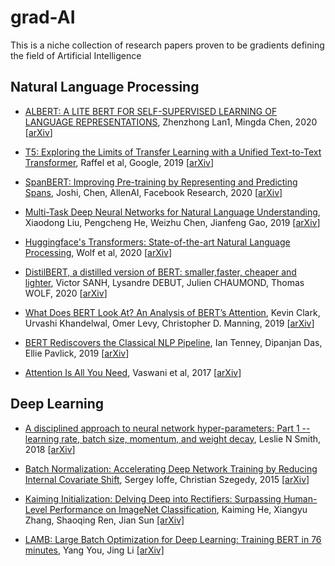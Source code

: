# grad-AI
This is a niche collection of research papers proven to be gradients defining the field of Artificial Intelligence


## Natural Language Processing
* [ALBERT: A LITE BERT FOR SELF-SUPERVISED LEARNING OF LANGUAGE REPRESENTATIONS](summary/albert.md), Zhenzhong Lan1, Mingda Chen, 2020 [[arXiv](https://arxiv.org/pdf/1909.11942.pdf)]
* [T5: Exploring the Limits of Transfer Learning with a Unified Text-to-Text Transformer](summary/T5.md), Raffel et al, Google, 2019 [[arXiv](https://arxiv.org/pdf/1910.10683.pdf)]
* [SpanBERT: Improving Pre-training by Representing and Predicting Spans](summary/spanBERT.md), Joshi, Chen, AllenAI, Facebook Research, 2020 [[arXiv](https://www.mitpressjournals.org/doi/pdf/10.1162/tacl_a_00300)]
* [Multi-Task Deep Neural Networks for Natural Language Understanding](summary/MTDNN_GLUE.md), Xiaodong Liu, Pengcheng He, Weizhu Chen, Jianfeng Gao, 2019 [[arXiv](https://arxiv.org/abs/1901.11504)]
* [Huggingface's Transformers: State-of-the-art Natural Language Processing](summary/huggingface.md), Wolf et al, 2020 [[arXiv](https://arxiv.org/pdf/1910.03771.pdf)]
* [DistilBERT, a distilled version of BERT: smaller,faster, cheaper and lighter](summary/distilbert.md), Victor SANH, Lysandre DEBUT, Julien CHAUMOND, Thomas WOLF, 2020 [[arXiv](https://arxiv.org/abs/1910.01108)]

* [What Does BERT Look At? An Analysis of BERT’s Attention](summary/bert_analysis.md), Kevin Clark, Urvashi Khandelwal, Omer Levy, Christopher D. Manning, 2019 [[arXiv](https://arxiv.org/abs/1906.04341)]

* [BERT Rediscovers the Classical NLP Pipeline](summary/bert_analysis_nlp_pipeline.md), Ian Tenney, Dipanjan Das, Ellie Pavlick, 2019 [[arXiv](https://arxiv.org/pdf/1905.05950.pdf)]


* [Attention Is All You Need](summary/transformers.md), Vaswani et al, 2017 [[arXiv](https://arxiv.org/pdf/1706.03762.pdf)]

## Deep Learning
* [A disciplined approach to neural network hyper-parameters: Part 1 -- learning rate, batch size, momentum, and weight decay](summary/one_cycle_learning.md), Leslie N Smith, 2018 [[arXiv](https://arxiv.org/abs/1803.09820)]

* [Batch Normalization: Accelerating Deep Network Training by Reducing Internal Covariate Shift](summary/batch_normalization), Sergey Ioffe, Christian Szegedy, 2015 [[arXiv](https://arxiv.org/pdf/1502.03167.pdf)]
* [Kaiming Initialization: Delving Deep into Rectifiers: Surpassing Human-Level Performance on ImageNet Classification](summary/kaiming_initialization.md), Kaiming He, Xiangyu Zhang, Shaoqing Ren, Jian Sun [[arXiv]](https://www.cv-foundation.org/openaccess/content_iccv_2015/papers/He_Delving_Deep_into_ICCV_2015_paper.pdf)
* [LAMB: Large Batch Optimization for Deep Learning: Training BERT in 76 minutes](summary/lamb.md), Yang You, Jing Li [[arXiv]](https://arxiv.org/abs/1904.00962)



